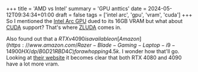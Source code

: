 +++
title = 'AMD vs Intel'
summary = 'GPU anttics'
date = 2024-05-12T09:34:34+01:00
draft = false
tags = ['intel arc', 'gpu', 'vram', 'cuda']
+++
So I mentioned the [Intel Arc GPU](https://www.intel.com.br/content/www/br/pt/products/details/discrete-gpus/arc.html) dued to its 16GB VRAM but what about [CUDA](https://en.wikipedia.org/wiki/CUDA) support? That's where [ZLUDA](https://github.com/vosen/ZLUDA) comes in.

Also found out that a $RTXv 4090 is available on [Amazon](https://www.amazon.com/Razer-Blade-Gaming-Laptop-i9-14900HX/dp/B0D21RBD4C) for a whopping 4.5k$. I wonder how that'll go.
Looking at [their website](https://www.razer.com/eu-en/gaming-laptops/razer-blade-16?page=tech-specs) it becomes clear that both RTX 4080 and 4090 have a lot more vram.
